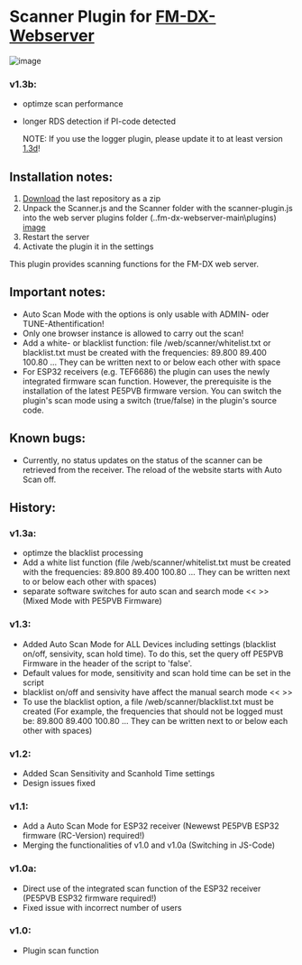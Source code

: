 # Scanner Plugin for [FM-DX-Webserver](https://github.com/NoobishSVK/fm-dx-webserver)
![image](https://github.com/Highpoint2000/webserver-scanner/assets/168109804/548c8bac-1cc0-4c25-8272-fc039b495d4e)

### v1.3b:
- optimze scan performance
- longer RDS detection if PI-code detected

  NOTE: If you use the logger plugin, please update it to at least version [1.3d](https://github.com/Highpoint2000/webserver-logger/releases)!


## Installation notes:

1. [Download](https://github.com/Highpoint2000/webserver-scanner/releases) the last repository as a zip
2. Unpack the Scanner.js and the Scanner folder with the scanner-plugin.js into the web server plugins folder (..fm-dx-webserver-main\plugins) 
[image](https://github.com/Highpoint2000/webserver-scanner/assets/168109804/15e5d4eb-eb09-4466-972b-20a569737cf0)
3. Restart the server
4. Activate the plugin it in the settings

This plugin provides scanning functions for the FM-DX web server.

## Important notes: 

- Auto Scan Mode with the options is only usable with ADMIN- oder TUNE-Athentification! 
- Only one browser instance is allowed to carry out the scan!
- Add a white- or blacklist function: file /web/scanner/whitelist.txt or blacklist.txt must be created with the frequencies:  89.800 89.400 100.80 ... They can be written next to or below each other with space
- For ESP32 receivers (e.g. TEF6686) the plugin can uses the newly integrated firmware scan function. However, the prerequisite is the installation of the latest PE5PVB firmware version. You can switch the plugin's scan mode using a switch (true/false) in the plugin's source code. 

## Known bugs:
- Currently, no status updates on the status of the scanner can be retrieved from the receiver. The reload of the website starts with Auto Scan off. 

## History: 

### v1.3a:
- optimze the blacklist processing
- Add a white list function (file /web/scanner/whitelist.txt must be created with the frequencies:  89.800 89.400 100.80 ... They can be written next to or below each other with spaces)
- separate software switches for auto scan and search mode << >> (Mixed Mode with PE5PVB Firmware) 

### v1.3:
- Added Auto Scan Mode for ALL Devices including settings (blacklist on/off, sensivity, scan hold time). To do this, set the query off PE5PVB Firmware in the header of the script to 'false'.
- Default values ​​for mode, sensitivity and scan hold time can be set in the script
- blacklist on/off and sensivity have affect the manual search mode << >>
- To use the blacklist option, a file /web/scanner/blacklist.txt must be created  (For example, the frequencies that should not be logged must be: 89.800 89.400 100.80 ... They can be written next to or below each other with spaces)

### v1.2:
- Added Scan Sensitivity and Scanhold Time settings
- Design issues fixed

### v1.1:
- Add a Auto Scan Mode for ESP32 receiver (Newewst PE5PVB ESP32 firmware (RC-Version) required!)
- Merging the functionalities of v1.0 and v1.0a (Switching in JS-Code)

### v1.0a:
- Direct use of the integrated scan function of the ESP32 receiver (PE5PVB ESP32 firmware required!)
- Fixed issue with incorrect number of users

### v1.0:
- Plugin scan function 
